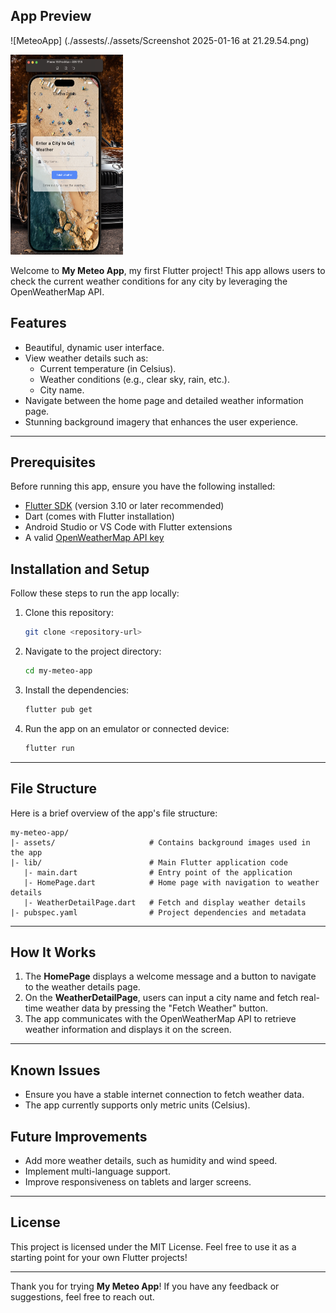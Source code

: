 
## App Preview
![MeteoApp] (./assests/./assets/Screenshot 2025-01-16 at 21.29.54.png)

<img src="./assets/Screenshot 2025-01-16 at 21.29.54.png" width="180" height="320" alt="MeteoApp Screenshot">

Welcome to **My Meteo App**, my first Flutter project! This app allows users to check the current weather conditions for any city by leveraging the OpenWeatherMap API.

## Features
- Beautiful, dynamic user interface.
- View weather details such as:
  - Current temperature (in Celsius).
  - Weather conditions (e.g., clear sky, rain, etc.).
  - City name.
- Navigate between the home page and detailed weather information page.
- Stunning background imagery that enhances the user experience.


---

## Prerequisites
Before running this app, ensure you have the following installed:

- [Flutter SDK](https://docs.flutter.dev/get-started/install) (version 3.10 or later recommended)
- Dart (comes with Flutter installation)
- Android Studio or VS Code with Flutter extensions
- A valid [OpenWeatherMap API key](https://openweathermap.org/api)

## Installation and Setup
Follow these steps to run the app locally:

1. Clone this repository:
   ```bash
   git clone <repository-url>
   ```

2. Navigate to the project directory:
   ```bash
   cd my-meteo-app
   ```

3. Install the dependencies:
   ```bash
   flutter pub get
   ```

4. Run the app on an emulator or connected device:
   ```bash
   flutter run
   ```

---

## File Structure
Here is a brief overview of the app's file structure:

```
my-meteo-app/
|- assets/                     # Contains background images used in the app
|- lib/                        # Main Flutter application code
   |- main.dart                # Entry point of the application
   |- HomePage.dart            # Home page with navigation to weather details
   |- WeatherDetailPage.dart   # Fetch and display weather details
|- pubspec.yaml                # Project dependencies and metadata
```

---

## How It Works
1. The **HomePage** displays a welcome message and a button to navigate to the weather details page.
2. On the **WeatherDetailPage**, users can input a city name and fetch real-time weather data by pressing the "Fetch Weather" button.
3. The app communicates with the OpenWeatherMap API to retrieve weather information and displays it on the screen.

---

## Known Issues
- Ensure you have a stable internet connection to fetch weather data.
- The app currently supports only metric units (Celsius).

## Future Improvements
- Add more weather details, such as humidity and wind speed.
- Implement multi-language support.
- Improve responsiveness on tablets and larger screens.

---

## License
This project is licensed under the MIT License. Feel free to use it as a starting point for your own Flutter projects!

---

Thank you for trying **My Meteo App**! If you have any feedback or suggestions, feel free to reach out.

